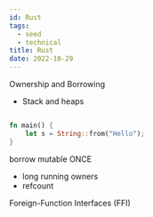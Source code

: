 ```yaml
---
id: Rust
tags:
  - seed
  - technical
title: Rust
date: 2022-10-29
---
```


Ownership and Borrowing

- Stack and heaps

```rust

fn main() {
	let s = String::from("Hello");
}
```

borrow mutable ONCE

- long running owners
- refcount

Foreign-Function Interfaces (FFI)
